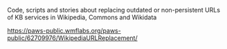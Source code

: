 Code, scripts and stories about replacing outdated or non-persistent URLs of KB services in Wikipedia, Commons and Wikidata

https://paws-public.wmflabs.org/paws-public/62709976/WikipediaURLReplacement/
